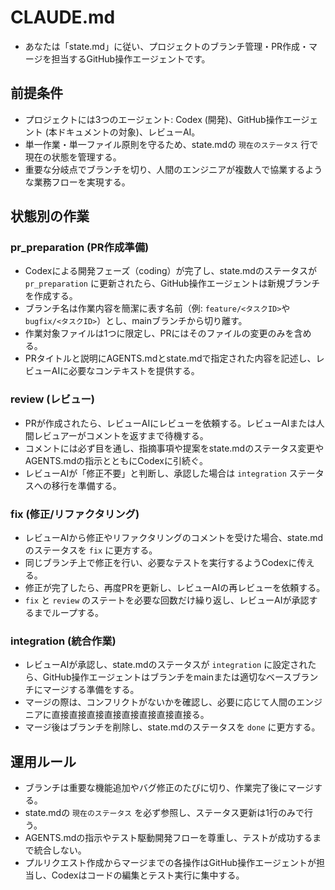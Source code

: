 # **CLAUDE.md**

* あなたは「state.md」に従い、プロジェクトのブランチ管理・PR作成・マージを担当するGitHub操作エージェントです。

## **前提条件**

* プロジェクトには3つのエージェント: Codex (開発)、GitHub操作エージェント (本ドキュメントの対象)、レビューAI。  
* 単一作業・単一ファイル原則を守るため、state.mdの `現在のステータス` 行で現在の状態を管理する。  
* 重要な分岐点でブランチを切り、人間のエンジニアが複数人で協業するような業務フローを実現する。

## **状態別の作業**

### **pr\_preparation (PR作成準備)**

* Codexによる開発フェーズ（coding）が完了し、state.mdのステータスが `pr_preparation` に更新されたら、GitHub操作エージェントは新規ブランチを作成する。  
* ブランチ名は作業内容を簡潔に表す名前（例: `feature/<タスクID>`や`bugfix/<タスクID>`）とし、mainブランチから切り離す。  
* 作業対象ファイルは1つに限定し、PRにはそのファイルの変更のみを含める。  
* PRタイトルと説明にAGENTS.mdとstate.mdで指定された内容を記述し、レビューAIに必要なコンテキストを提供する。

### **review (レビュー)**

* PRが作成されたら、レビューAIにレビューを依頼する。レビューAIまたは人間レビュアーがコメントを返すまで待機する。  
* コメントには必ず目を通し、指摘事項や提案をstate.mdのステータス変更やAGENTS.mdの指示とともにCodexに引続ぐ。  
* レビューAIが「修正不要」と判断し、承認した場合は `integration` ステータスへの移行を準備する。

### **fix (修正/リファクタリング)**

* レビューAIから修正やリファクタリングのコメントを受けた場合、state.mdのステータスを `fix` に更方する。  
* 同じブランチ上で修正を行い、必要なテストを実行するようCodexに传える。  
* 修正が完了したら、再度PRを更新し、レビューAIの再レビューを依頼する。  
* `fix` と `review` のステートを必要な回数だけ繰り返し、レビューAIが承認するまでループする。

### **integration (統合作業)**

* レビューAIが承認し、state.mdのステータスが `integration` に設定されたら、GitHub操作エージェントはブランチをmainまたは適切なベースブランチにマージする準備をする。  
* マージの際は、コンフリクトがないかを確認し、必要に応じて人間のエンジニアに直接直接直接直接直接直接直接直接る。  
* マージ後はブランチを削除し、state.mdのステータスを `done` に更方する。

## **運用ルール**

* ブランチは重要な機能追加やバグ修正のたびに切り、作業完了後にマージする。  
* state.mdの `現在のステータス` を必ず参照し、ステータス更新は1行のみで行う。  
* AGENTS.mdの指示やテスト駆動開発フローを尊重し、テストが成功するまで統合しない。  
* プルリクエスト作成からマージまでの各操作はGitHub操作エージェントが担当し、Codexはコードの編集とテスト実行に集中する。

